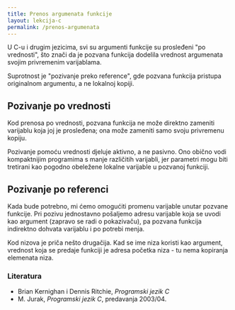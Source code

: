 ```yaml
---
title: Prenos argumenata funkcije
layout: lekcija-c
permalink: /prenos-argumenata
---
```


U C-u i drugim jezicima, svi su argumenti funkcije su prosleđeni "po vrednosti", što znači da je pozvana funkcija dodelila vrednost argumenata svojim privremenim varijablama. 

Suprotnost je "pozivanje preko reference", gde pozvana funkcija pristupa originalnom argumentu, a ne lokalnoj kopiji.

## Pozivanje po vrednosti

Kod prenosa po vrednosti, pozvana funkcija ne može direktno zameniti varijablu koja joj je prosleđena; ona može zameniti samo svoju privremenu kopiju.

Pozivanje pomoću vrednosti djeluje aktivno, a ne pasivno. Ono obično vodi kompaktnijim programima s manje različitih varijabli, jer parametri mogu biti tretirani kao pogodno obeležene lokalne varijable u pozvanoj funkciji. 

## Pozivanje po referenci

Kada bude potrebno, mi ćemo omogućiti promenu varijable unutar pozvane funkcije. Pri pozivu jednostavno pošaljemo adresu varijable koja se uvodi kao argument (zapravo se radi o pokazivaču), pa pozvana funkcija indirektno dohvata varijablu i po potrebi menja.

Kod nizova je priča nešto drugačija. Kad se ime niza koristi kao argument, vrednost koja se predaje funkciji je adresa početka niza - tu nema kopiranja elemenata niza.


### Literatura

- Brian Kernighan i Dennis Ritchie, *Programski jezik C*
- M. Jurak, *Programski jezik C*, predavanja 2003/04.
